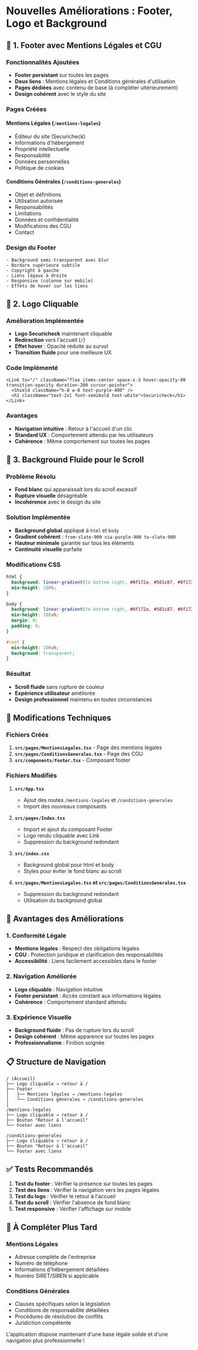# Nouvelles Améliorations : Footer, Logo et Background

## 🦶 1. Footer avec Mentions Légales et CGU

### Fonctionnalités Ajoutées
- **Footer persistant** sur toutes les pages
- **Deux liens** : Mentions légales et Conditions générales d'utilisation
- **Pages dédiées** avec contenu de base (à compléter ultérieurement)
- **Design cohérent** avec le style du site

### Pages Créées
#### Mentions Légales (`/mentions-legales`)
- Éditeur du site (Securicheck)
- Informations d'hébergement
- Propriété intellectuelle
- Responsabilité
- Données personnelles
- Politique de cookies

#### Conditions Générales (`/conditions-generales`)
- Objet et définitions
- Utilisation autorisée
- Responsabilités
- Limitations
- Données et confidentialité
- Modifications des CGU
- Contact

### Design du Footer
```tsx
- Background semi-transparent avec blur
- Bordure supérieure subtile
- Copyright à gauche
- Liens légaux à droite
- Responsive (colonne sur mobile)
- Effets de hover sur les liens
```

## 🎯 2. Logo Cliquable

### Amélioration Implémentée
- **Logo Securicheck** maintenant cliquable
- **Redirection** vers l'accueil (`/`)
- **Effet hover** : Opacité réduite au survol
- **Transition fluide** pour une meilleure UX

### Code Implémenté
```tsx
<Link to="/" className="flex items-center space-x-3 hover:opacity-80 transition-opacity duration-200 cursor-pointer">
  <Shield className="h-8 w-8 text-purple-400" />
  <h1 className="text-2xl font-semibold text-white">Securicheck</h1>
</Link>
```

### Avantages
- **Navigation intuitive** : Retour à l'accueil d'un clic
- **Standard UX** : Comportement attendu par les utilisateurs
- **Cohérence** : Même comportement sur toutes les pages

## 🎨 3. Background Fluide pour le Scroll

### Problème Résolu
- **Fond blanc** qui apparaissait lors du scroll excessif
- **Rupture visuelle** désagréable
- **Incohérence** avec le design du site

### Solution Implémentée
- **Background global** appliqué à `html` et `body`
- **Gradient cohérent** : `from-slate-900 via-purple-900 to-slate-900`
- **Hauteur minimale** garantie sur tous les éléments
- **Continuité visuelle** parfaite

### Modifications CSS
```css
html {
  background: linear-gradient(to bottom right, #0f172a, #581c87, #0f172a);
  min-height: 100%;
}

body {
  background: linear-gradient(to bottom right, #0f172a, #581c87, #0f172a);
  min-height: 100vh;
  margin: 0;
  padding: 0;
}

#root {
  min-height: 100vh;
  background: transparent;
}
```

### Résultat
- **Scroll fluide** sans rupture de couleur
- **Expérience utilisateur** améliorée
- **Design professionnel** maintenu en toutes circonstances

## 🔧 Modifications Techniques

### Fichiers Créés
1. **`src/pages/MentionsLegales.tsx`** - Page des mentions légales
2. **`src/pages/ConditionsGenerales.tsx`** - Page des CGU
3. **`src/components/Footer.tsx`** - Composant footer

### Fichiers Modifiés
1. **`src/App.tsx`**
   - Ajout des routes `/mentions-legales` et `/conditions-generales`
   - Import des nouveaux composants

2. **`src/pages/Index.tsx`**
   - Import et ajout du composant Footer
   - Logo rendu cliquable avec Link
   - Suppression du background redondant

3. **`src/index.css`**
   - Background global pour html et body
   - Styles pour éviter le fond blanc au scroll

4. **`src/pages/MentionsLegales.tsx` et `src/pages/ConditionsGenerales.tsx`**
   - Suppression du background redondant
   - Utilisation du background global

## 🚀 Avantages des Améliorations

### 1. Conformité Légale
- **Mentions légales** : Respect des obligations légales
- **CGU** : Protection juridique et clarification des responsabilités
- **Accessibilité** : Liens facilement accessibles dans le footer

### 2. Navigation Améliorée
- **Logo cliquable** : Navigation intuitive
- **Footer persistant** : Accès constant aux informations légales
- **Cohérence** : Comportement standard attendu

### 3. Expérience Visuelle
- **Background fluide** : Pas de rupture lors du scroll
- **Design cohérent** : Même apparence sur toutes les pages
- **Professionnalisme** : Finition soignée

## 📋 Structure de Navigation

```
/ (Accueil)
├── Logo cliquable → retour à /
├── Footer
│   ├── Mentions légales → /mentions-legales
│   └── Conditions générales → /conditions-generales
│
/mentions-legales
├── Logo cliquable → retour à /
├── Bouton "Retour à l'accueil"
└── Footer avec liens

/conditions-generales
├── Logo cliquable → retour à /
├── Bouton "Retour à l'accueil"
└── Footer avec liens
```

## ✅ Tests Recommandés

1. **Test du footer** : Vérifier la présence sur toutes les pages
2. **Test des liens** : Vérifier la navigation vers les pages légales
3. **Test du logo** : Vérifier le retour à l'accueil
4. **Test du scroll** : Vérifier l'absence de fond blanc
5. **Test responsive** : Vérifier l'affichage sur mobile

## 📝 À Compléter Plus Tard

### Mentions Légales
- Adresse complète de l'entreprise
- Numéro de téléphone
- Informations d'hébergement détaillées
- Numéro SIRET/SIREN si applicable

### Conditions Générales
- Clauses spécifiques selon la législation
- Conditions de responsabilité détaillées
- Procédures de résolution de conflits
- Juridiction compétente

L'application dispose maintenant d'une base légale solide et d'une navigation plus professionnelle !
